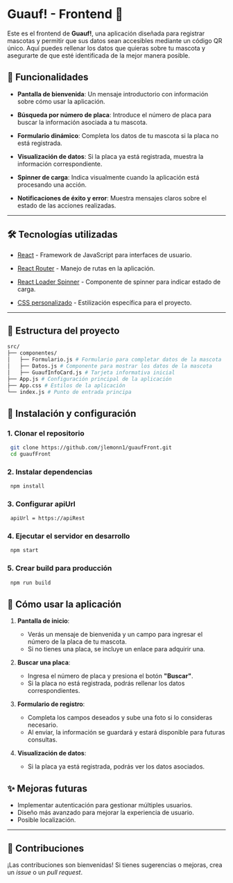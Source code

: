 # Guauf! - Frontend 🐾

  

Este es el frontend de **Guauf!**, una aplicación diseñada para registrar mascotas y permitir que sus datos sean accesibles mediante un código QR único. Aquí puedes rellenar los datos que quieras sobre tu mascota y asegurarte de que esté identificada de la mejor manera posible.

  

## 🚀 Funcionalidades

  

-  **Pantalla de bienvenida**: Un mensaje introductorio con información sobre cómo usar la aplicación.

-  **Búsqueda por número de placa**: Introduce el número de placa para buscar la información asociada a tu mascota.

-  **Formulario dinámico**: Completa los datos de tu mascota si la placa no está registrada.

-  **Visualización de datos**: Si la placa ya está registrada, muestra la información correspondiente.

-  **Spinner de carga**: Indica visualmente cuando la aplicación está procesando una acción.

-  **Notificaciones de éxito y error**: Muestra mensajes claros sobre el estado de las acciones realizadas.

  

---

  

## 🛠️ Tecnologías utilizadas

  

-  [React](https://reactjs.org/) - Framework de JavaScript para interfaces de usuario.

-  [React Router](https://reactrouter.com/) - Manejo de rutas en la aplicación.

-  [React Loader Spinner](https://mhnpd.github.io/react-loader-spinner/) - Componente de spinner para indicar estado de carga.

-  [CSS personalizado](./App.css) - Estilización específica para el proyecto.

  

---

  

## 📂 Estructura del proyecto

```bash
src/ 
├── componentes/   
│   ├── Formulario.js # Formulario para completar datos de la mascota │ 
│   ├── Datos.js # Componente para mostrar los datos de la mascota 
│   ├── GuaufInfoCard.js # Tarjeta informativa inicial 
├── App.js # Configuración principal de la aplicación 
├── App.css # Estilos de la aplicación 
└── index.js # Punto de entrada principa

``` 
## 🔧 Instalación y configuración 
### 1. Clonar el repositorio 
```bash
 git clone https://github.com/jlemonn1/guaufFront.git 
 cd guaufFront
 ```
### 2. Instalar dependencias 
```bash
 npm install
 ```
### 3. Configurar apiUrl 
```bash
 apiUrl = https://apiRest
 ```
 ### 4. Ejecutar el servidor en desarrollo 
```bash
 npm start
 ```
 ### 5. Crear build para producción 
```bash
 npm run build
 ```

## 📖 Cómo usar la aplicación

1.  **Pantalla de inicio**:
    
    -   Verás un mensaje de bienvenida y un campo para ingresar el número de la placa de tu mascota.
    -   Si no tienes una placa, se incluye un enlace para adquirir una.
2.  **Buscar una placa**:
    
    -   Ingresa el número de placa y presiona el botón **"Buscar"**.
    -   Si la placa no está registrada, podrás rellenar los datos correspondientes.
3.  **Formulario de registro**:
    
    -   Completa los campos deseados y sube una foto si lo consideras necesario.
    -   Al enviar, la información se guardará y estará disponible para futuras consultas.
4.  **Visualización de datos**:
    
    -   Si la placa ya está registrada, podrás ver los datos asociados.


## ✨ Mejoras futuras

-   Implementar autenticación para gestionar múltiples usuarios.
-   Diseño más avanzado para mejorar la experiencia de usuario.
-   Posible localización.

----------

## 🤝 Contribuciones

¡Las contribuciones son bienvenidas! Si tienes sugerencias o mejoras, crea un _issue_ o un _pull request_.